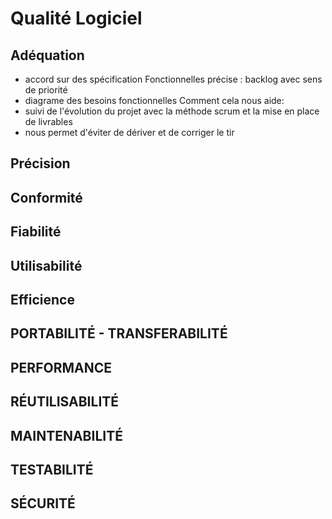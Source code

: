 # Qualité Logiciel
## Adéquation
 - accord sur des spécification Fonctionnelles précise : backlog avec sens de priorité
 - diagrame des besoins fonctionnelles
Comment cela nous aide:
 - suivi de l'évolution du projet avec la méthode scrum et la mise en place de livrables
 - nous permet d'éviter de dériver et de corriger le tir 
## Précision
## Conformité
## Fiabilité
## Utilisabilité
## Efficience
## PORTABILITÉ - TRANSFERABILITÉ
## PERFORMANCE
## RÉUTILISABILITÉ
## MAINTENABILITÉ
## TESTABILITÉ
## SÉCURITÉ
